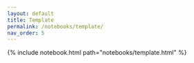 ```yaml
---
layout: default
title: Template
permalink: /notebooks/template/
nav_order: 5
---
```

{% include notebook.html path="notebooks/template.html" %}